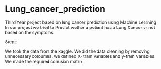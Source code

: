 # Lung_cancer_prediction
Third Year project based on lung cancer prediction using Machine Learning
In our project we tried to Predict wether a petient has a Lung Cancer or not based on the symptoms.

Steps:

We took the data from the kaggle.
We did the data cleaning by removing unnecessary coloumns.
we defined X- train variables and y-train Variables.
We made the required conusion matrix.
